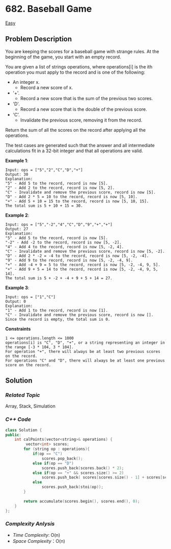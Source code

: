 # 682. Baseball Game
[Easy](https://leetcode.com/problems/baseball-game/description/)

## Problem Description

You are keeping the scores for a baseball game with strange rules. At the beginning of the game, you start with an empty record.

You are given a list of strings operations, where operations[i] is the ith operation you must apply to the record and is one of the following:

  - An integer x.
    - Record a new score of x.
  - '+'.
    - Record a new score that is the sum of the previous two scores.
  - 'D'.
    - Record a new score that is the double of the previous score.
  - 'C'.
    - Invalidate the previous score, removing it from the record.

Return the sum of all the scores on the record after applying all the operations.

The test cases are generated such that the answer and all intermediate calculations fit in a 32-bit integer and that all operations are valid.


**Example 1**:
```
Input: ops = ["5","2","C","D","+"]
Output: 30
Explanation:
"5" - Add 5 to the record, record is now [5].
"2" - Add 2 to the record, record is now [5, 2].
"C" - Invalidate and remove the previous score, record is now [5].
"D" - Add 2 * 5 = 10 to the record, record is now [5, 10].
"+" - Add 5 + 10 = 15 to the record, record is now [5, 10, 15].
The total sum is 5 + 10 + 15 = 30.
```
**Example 2**:
```
Input: ops = ["5","-2","4","C","D","9","+","+"]
Output: 27
Explanation:
"5" - Add 5 to the record, record is now [5].
"-2" - Add -2 to the record, record is now [5, -2].
"4" - Add 4 to the record, record is now [5, -2, 4].
"C" - Invalidate and remove the previous score, record is now [5, -2].
"D" - Add 2 * -2 = -4 to the record, record is now [5, -2, -4].
"9" - Add 9 to the record, record is now [5, -2, -4, 9].
"+" - Add -4 + 9 = 5 to the record, record is now [5, -2, -4, 9, 5].
"+" - Add 9 + 5 = 14 to the record, record is now [5, -2, -4, 9, 5, 14].
The total sum is 5 + -2 + -4 + 9 + 5 + 14 = 27.
```
**Example 3**:
```
Input: ops = ["1","C"]
Output: 0
Explanation:
"1" - Add 1 to the record, record is now [1].
"C" - Invalidate and remove the previous score, record is now [].
Since the record is empty, the total sum is 0.
```

**Constraints**
```
1 <= operations.length <= 1000
operations[i] is "C", "D", "+", or a string representing an integer in the range [-3 * 104, 3 * 104].
For operation "+", there will always be at least two previous scores on the record.
For operations "C" and "D", there will always be at least one previous score on the record.
```

## Solution

### _Related Topic_
   Array, Stack, Simulation

### _C++ Code_
```cpp
class Solution {
public:
    int calPoints(vector<string>& operations) {
         vector<int> scores;
        for (string op : operations){
            if(op == "C")
                scores.pop_back();
            else if(op == "D")
                scores.push_back(scores.back() * 2);
            else if(op == "+" && scores.size() >= 2)
                scores.push_back( scores[scores.size() - 1] + scores[scores.size() - 2]);
            else
                scores.push_back(stoi(op));
        }
        
        return accumulate(scores.begin(), scores.end(), 0);       
    }
};
```

### _Complexity Anlysis_
- _Time Complexity_: O(n)
- _Space Complexity_：O(n)
